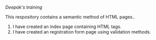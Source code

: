 *Deepak's training*

This respository contains a semantic method of HTML pages..
1) I have created an index page containing HTML tags. 
2) I have created an registration form page using validation methods. 
